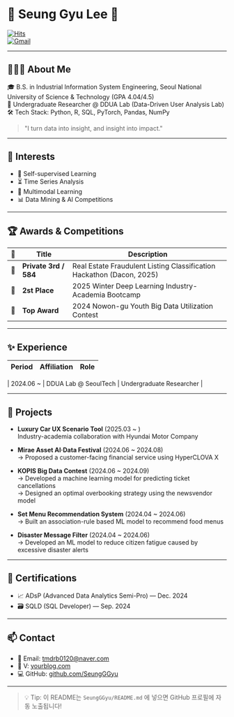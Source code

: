 # 🙌 Seung Gyu Lee 🙌

[![Hits](https://hits.seeyoufarm.com/api/count/incr/badge.svg?url=github.com/SeungGGyu&count_bg=%2379C83D&title_bg=%23555555&icon=github.svg&icon_color=%23E7E7E7&title=hits&edge_flat=false)](https://github.com/SeungGGyu)  
[![Gmail](https://img.shields.io/badge/Gmail-D14836?style=flat-square&logo=gmail&logoColor=white)](mailto:tmdrb0120@naver.com)

---

## 💁🏻‍♂️ About Me

🎓 B.S. in Industrial Information System Engineering, Seoul National University of Science & Technology (GPA 4.04/4.5)  
🧠 Undergraduate Researcher @ DDUA Lab (Data-Driven User Analysis Lab)  
🛠 Tech Stack: Python, R, SQL, PyTorch, Pandas, NumPy

> "I turn data into insight, and insight into impact."

---

## 🔎 Interests

- 🧠 Self-supervised Learning  
- ⏳ Time Series Analysis  
- 🧩 Multimodal Learning  
- 📊 Data Mining & AI Competitions  

---

## 🏆 Awards & Competitions

| 🏅 | Title | Description |
|----|-------|-------------|
| 🏅 | **Private 3rd / 584** | Real Estate Fraudulent Listing Classification Hackathon (Dacon, 2025) |
| 🥈 | **2st Place** | 2025 Winter Deep Learning Industry-Academia Bootcamp |
| 🥇 | **Top Award** | 2024 Nowon-gu Youth Big Data Utilization Contest |

---

## ✨ Experience

| Period | Affiliation | Role |
|--------|-------------|------|

| 2024.06 ~ | DDUA Lab @ SeoulTech | Undergraduate Researcher |



---

## 🚀 Projects

- **Luxury Car UX Scenario Tool** (2025.03 ~ )  
  Industry-academia collaboration with Hyundai Motor Company  


- **Mirae Asset AI·Data Festival** (2024.06 ~ 2024.08)  
  → Proposed a customer-facing financial service using HyperCLOVA X

- **KOPIS Big Data Contest** (2024.06 ~ 2024.09)  
  → Developed a machine learning model for predicting ticket cancellations  
  → Designed an optimal overbooking strategy using the newsvendor model

- **Set Menu Recommendation System** (2024.04 ~ 2024.06)  
  → Built an association-rule based ML model to recommend food menus

- **Disaster Message Filter** (2024.04 ~ 2024.06)  
  → Developed an ML model to reduce citizen fatigue caused by excessive disaster alerts

---

## 📜 Certifications

- 📈 ADsP (Advanced Data Analytics Semi-Pro) — Dec. 2024  
- 🗃️ SQLD (SQL Developer) — Sep. 2024  

---

## 📫 Contact

- 📧 Email: tmdrb0120@naver.com  
- 📝 V: [yourblog.com](https://yourblog.com)  
- 💻 GitHub: [github.com/SeungGGyu](https://github.com/SeungGGyu)

---

> 💡 Tip: 이 README는 `SeungGGyu/README.md` 에 넣으면 GitHub 프로필에 자동 노출됩니다!
